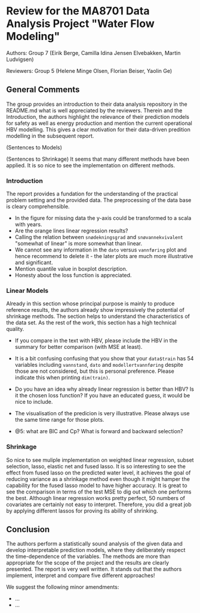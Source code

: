 # Review for the MA8701 Data Analysis Project "Water Flow Modeling"

Authors: Group 7 (Eirik Berge, Camilla Idina Jensen Elvebakken, Martin Ludvigsen)

Reviewers: Group 5 (Helene Minge Olsen, Florian Beiser, Yaolin Ge)

## General Comments

The group provides an introduction to their data analysis repository in the README.md what is well appreciated by the reviewers. Therein and the Introduction, the authors highlight the relevance of their prediction models for safety as well as energy production and mention the current operational HBV modelling. This gives a clear motivation for their data-driven predition modelling in the subsequent report. 

(Sentences to Models)

(Sentences to Shrinkage)
It seems that many different methods have been applied. It is so nice to see the implementation on different methods. 

### Introduction

The report provides a fundation for the understanding of the practical problem setting and the provided data. The preprocessing of the data base is cleary comprehensible. 

- In the figure for missing data the y-axis could be transformed to a scala with years. 
- Are the orange lines linear regression results?
- Calling the relation between `snødekningsgrad` and `snøvannekvivalent` "somewhat of linear" is more somewhat than linear.
- We cannot see any information in the `dato` versus `vannføring` plot and hence recommend to delete it - the later plots are much more illustrative and significant.
- Mention quantile value in boxplot description. 
- Honesty about the loss function is appreciated.


### Linear Models

Already in this section whose principal purpose is mainly to produce reference results, the authors already show impressively the potential of shrinkage methods. The section helps to understand the characteristics of the data set. As the rest of the work, this section has a high technical quality.

- If you compare in the text with HBV, please include the HBV in the summary for better comparison (with MSE at least). 
- It is a bit confusing confusing that you show that your `data$train` has 54 variables including `vannstand`, `dato` and `modellertvannføring` despite those are not considered, but this is personal preference. Please indicate this when printing `dim(train)`. 
- Do you have an idea why already linear regression is better than HBV? Is it the chosen loss function? If you have an educated guess, it would be nice to include. 
- The visualisation of the predicion is very illustrative. Please always use the same time range for those plots. 

- @5: what are BIC and Cp? What is forward and backward selection?




### Shrinkage
So nice to see muliple implementation on weighted linear regression, subset selection, lasso, elastic net and fused lasso. It is so interesting to see the effect from fused lasso on the predicted water level, it achieves the goal of reducing variance as a shrinkage method even though it might hamper the capability for the fused lasso model to have higher accuracy. It is great to see the comparison in terms of the test MSE to dig out which one performs the best. Although linear regression works pretty perfect, 50 numbers of covariates are certainly not easy to interpret. Therefore, you did a great job by applying different lassos for proving its ability of shrinking.



## Conclusion

The authors perform a statistically sound analysis of the given data and develop interpretable prediction models, where they deliberately respect the time-dependence of the variables. The methods are more than appropriate for the scope of the project and the results are clearly presented. The report is very well written. It stands out that the authors implement, interpret and compare five different approaches!

We suggest the following minor amendments:
- ...
- ...